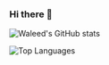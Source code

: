 ### Hi there 👋

![Waleed's GitHub stats](https://github-readme-stats.vercel.app/api?username=waleedmumtaz&count_private=true&show_icons=true&theme=github_dark)

![Top Languages](https://github-readme-stats.vercel.app/api/top-langs/?username=waleedmumtaz)

<!--
**waleedmumtaz/waleedmumtaz** is a ✨ _special_ ✨ repository because its `README.md` (this file) appears on your GitHub profile.

Here are some ideas to get you started:

- 🔭 I’m currently working on ...
- 🌱 I’m currently learning ...
- 👯 I’m looking to collaborate on ...
- 🤔 I’m looking for help with ...
- 💬 Ask me about ...
- 📫 How to reach me: ...
- 😄 Pronouns: ...
- ⚡ Fun fact: ...
-->
